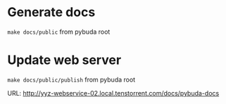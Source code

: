 
Generate docs
=============

`make docs/public` from pybuda root

Update web server
=================

`make docs/public/publish` from pybuda root

URL: http://yyz-webservice-02.local.tenstorrent.com/docs/pybuda-docs
